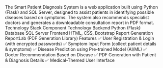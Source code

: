 The Smart Patient Diagnosis System is a web application built using Python (Flask) and SQL Server, designed to assist patients in identifying possible diseases based on symptoms. The system also recommends specialist doctors and generates a downloadable consultation report in PDF format.
Technology Stack
Component	Technology
Backend	Python (Flask)
Database	SQL Server
Frontend	HTML, CSS, Bootstrap
Report Generation	ReportLab (PDF Generation Library)
Features
✅ User Registration & Login (with encrypted passwords)
✅ Symptom Input Form (collect patient details & symptoms)
✅ Disease Prediction using Pre-trained Model (AI/ML)
✅ Doctor Recommendation Based on Disease
✅ PDF Generation with Patient & Diagnosis Details
✅ Medical-Themed User Interface
